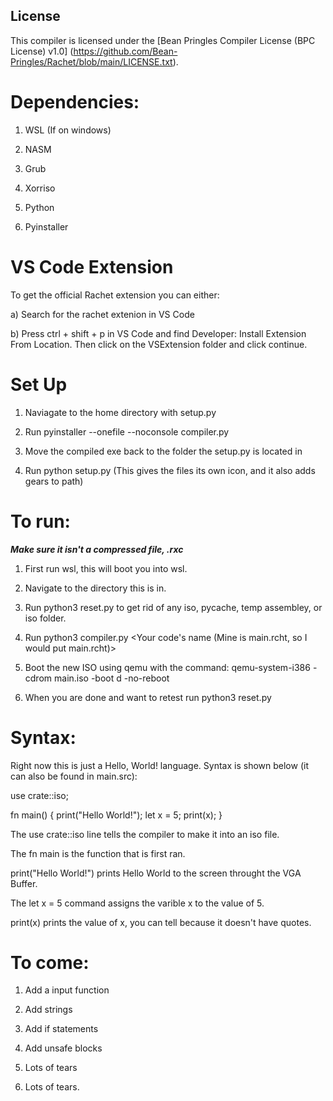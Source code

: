 ## License

This compiler is licensed under the [Bean Pringles Compiler License (BPC License) v1.0]
(https://github.com/Bean-Pringles/Rachet/blob/main/LICENSE.txt).

# Dependencies:

1. WSL (If on windows)

2. NASM

3. Grub 

4. Xorriso

5. Python

6. Pyinstaller

# VS Code Extension

To get the official Rachet extension you can either:

a) Search for the rachet extenion in VS Code

b) Press ctrl + shift + p in VS Code and find Developer: Install Extension From Location.
   Then click on the VSExtension folder and click continue.

# Set Up

1. Naviagate to the home directory with setup.py

2. Run pyinstaller --onefile --noconsole compiler.py

3. Move the compiled exe back to the folder the setup.py is located in

4. Run python setup.py (This gives the files its own icon, and it also adds gears to path)

# To run:
***Make sure it isn't a compressed file, .rxc***

1. First run wsl, this will boot you into wsl.

2. Navigate to the directory this is in.

3. Run python3 reset.py to get rid of any iso, pycache, temp assembley, or iso folder.

4. Run python3 compiler.py <Your code's name (Mine is main.rcht, so I would put main.rcht)>

5. Boot the new ISO using qemu with the command: 
qemu-system-i386 -cdrom main.iso -boot d -no-reboot

6. When you are done and want to retest run python3 reset.py

# Syntax:

Right now this is just a Hello, World! language.
Syntax is shown below (it can also be found in main.src):

use crate::iso;

fn main() {
    print("Hello World!");
    let x = 5;
    print(x);
}

The use crate::iso line tells the compiler to make it into an iso file.

The fn main is the function that is first ran.

print("Hello World!") prints Hello World to the screen throught the VGA Buffer.

The let x = 5 command assigns the varible x to the value of 5.

print(x) prints the value of x, you can tell because it doesn't have quotes.

# To come:

1. Add a input function

2. Add strings

3. Add if statements

4. Add unsafe blocks

5. Lots of tears

6. Lots of tears.
